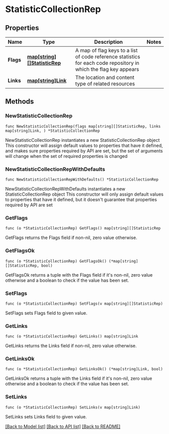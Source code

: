 # StatisticCollectionRep

## Properties

Name | Type | Description | Notes
------------ | ------------- | ------------- | -------------
**Flags** | [**map[string][]StatisticRep**](array.md) | A map of flag keys to a list of code reference statistics for each code repository in which the flag key appears | 
**Links** | [**map[string]Link**](Link.md) | The location and content type of related resources | 

## Methods

### NewStatisticCollectionRep

`func NewStatisticCollectionRep(flags map[string][]StatisticRep, links map[string]Link, ) *StatisticCollectionRep`

NewStatisticCollectionRep instantiates a new StatisticCollectionRep object
This constructor will assign default values to properties that have it defined,
and makes sure properties required by API are set, but the set of arguments
will change when the set of required properties is changed

### NewStatisticCollectionRepWithDefaults

`func NewStatisticCollectionRepWithDefaults() *StatisticCollectionRep`

NewStatisticCollectionRepWithDefaults instantiates a new StatisticCollectionRep object
This constructor will only assign default values to properties that have it defined,
but it doesn't guarantee that properties required by API are set

### GetFlags

`func (o *StatisticCollectionRep) GetFlags() map[string][]StatisticRep`

GetFlags returns the Flags field if non-nil, zero value otherwise.

### GetFlagsOk

`func (o *StatisticCollectionRep) GetFlagsOk() (*map[string][]StatisticRep, bool)`

GetFlagsOk returns a tuple with the Flags field if it's non-nil, zero value otherwise
and a boolean to check if the value has been set.

### SetFlags

`func (o *StatisticCollectionRep) SetFlags(v map[string][]StatisticRep)`

SetFlags sets Flags field to given value.


### GetLinks

`func (o *StatisticCollectionRep) GetLinks() map[string]Link`

GetLinks returns the Links field if non-nil, zero value otherwise.

### GetLinksOk

`func (o *StatisticCollectionRep) GetLinksOk() (*map[string]Link, bool)`

GetLinksOk returns a tuple with the Links field if it's non-nil, zero value otherwise
and a boolean to check if the value has been set.

### SetLinks

`func (o *StatisticCollectionRep) SetLinks(v map[string]Link)`

SetLinks sets Links field to given value.



[[Back to Model list]](../README.md#documentation-for-models) [[Back to API list]](../README.md#documentation-for-api-endpoints) [[Back to README]](../README.md)


